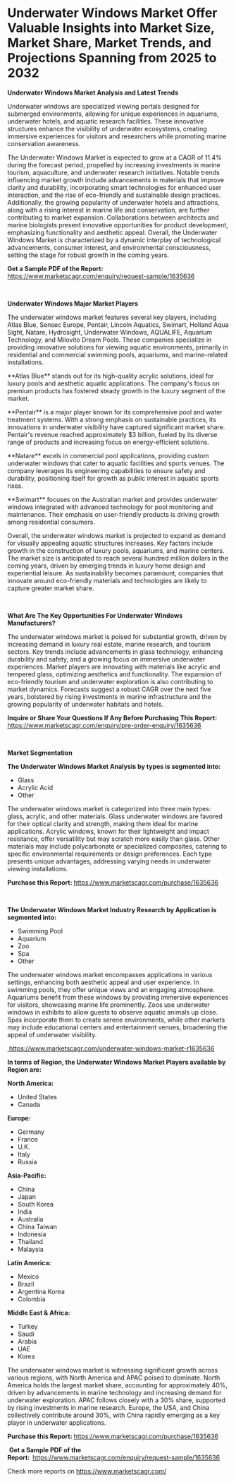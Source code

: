<p><h1>Underwater Windows Market Offer Valuable Insights into Market Size, Market Share, Market Trends, and Projections Spanning from 2025 to 2032</h1></p><p><strong>Underwater Windows Market Analysis and Latest Trends</strong></p>
<p><p>Underwater windows are specialized viewing portals designed for submerged environments, allowing for unique experiences in aquariums, underwater hotels, and aquatic research facilities. These innovative structures enhance the visibility of underwater ecosystems, creating immersive experiences for visitors and researchers while promoting marine conservation awareness. </p><p>The Underwater Windows Market is expected to grow at a CAGR of 11.4% during the forecast period, propelled by increasing investments in marine tourism, aquaculture, and underwater research initiatives. Notable trends influencing market growth include advancements in materials that improve clarity and durability, incorporating smart technologies for enhanced user interaction, and the rise of eco-friendly and sustainable design practices. Additionally, the growing popularity of underwater hotels and attractions, along with a rising interest in marine life and conservation, are further contributing to market expansion. Collaborations between architects and marine biologists present innovative opportunities for product development, emphasizing functionality and aesthetic appeal. Overall, the Underwater Windows Market is characterized by a dynamic interplay of technological advancements, consumer interest, and environmental consciousness, setting the stage for robust growth in the coming years.</p></p>
<p><strong>Get a Sample PDF of the Report:&nbsp;</strong> <a href="https://www.marketscagr.com/enquiry/request-sample/1635636?utm_campaign=3188&utm_medium=2&utm_source=Github&utm_content=ia&utm_term=31032025&utm_id=underwater-windows">https://www.marketscagr.com/enquiry/request-sample/1635636</a></p>
<p>&nbsp;</p>
<p><strong>Underwater Windows Major Market Players</strong></p>
<p><p>The underwater windows market features several key players, including Atlas Blue, Sensec Europe, Pentair, Lincoln Aquatics, Swimart, Holland Aqua Sight, Natare, Hydrosight, Underwater Windows, AQUALIFE, Aquarium Technology, and Milovito Dream Pools. These companies specialize in providing innovative solutions for viewing aquatic environments, primarily in residential and commercial swimming pools, aquariums, and marine-related installations.</p><p>**Atlas Blue** stands out for its high-quality acrylic solutions, ideal for luxury pools and aesthetic aquatic applications. The company's focus on premium products has fostered steady growth in the luxury segment of the market.</p><p>**Pentair** is a major player known for its comprehensive pool and water treatment systems. With a strong emphasis on sustainable practices, its innovations in underwater visibility have captured significant market share. Pentair's revenue reached approximately $3 billion, fueled by its diverse range of products and increasing focus on energy-efficient solutions.</p><p>**Natare** excels in commercial pool applications, providing custom underwater windows that cater to aquatic facilities and sports venues. The company leverages its engineering capabilities to ensure safety and durability, positioning itself for growth as public interest in aquatic sports rises.</p><p>**Swimart** focuses on the Australian market and provides underwater windows integrated with advanced technology for pool monitoring and maintenance. Their emphasis on user-friendly products is driving growth among residential consumers.</p><p>Overall, the underwater windows market is projected to expand as demand for visually appealing aquatic structures increases. Key factors include growth in the construction of luxury pools, aquariums, and marine centers. The market size is anticipated to reach several hundred million dollars in the coming years, driven by emerging trends in luxury home design and experiential leisure. As sustainability becomes paramount, companies that innovate around eco-friendly materials and technologies are likely to capture greater market share.</p></p>
<p>&nbsp;</p>
<p><strong>What Are The Key Opportunities For Underwater Windows Manufacturers?</strong></p>
<p><p>The underwater windows market is poised for substantial growth, driven by increasing demand in luxury real estate, marine research, and tourism sectors. Key trends include advancements in glass technology, enhancing durability and safety, and a growing focus on immersive underwater experiences. Market players are innovating with materials like acrylic and tempered glass, optimizing aesthetics and functionality. The expansion of eco-friendly tourism and underwater exploration is also contributing to market dynamics. Forecasts suggest a robust CAGR over the next five years, bolstered by rising investments in marine infrastructure and the growing popularity of underwater habitats and hotels.</p></p>
<p><strong>Inquire or Share Your Questions If Any Before Purchasing This Report:</strong> <a href="https://www.marketscagr.com/enquiry/pre-order-enquiry/1635636?utm_campaign=3188&utm_medium=2&utm_source=Github&utm_content=ia&utm_term=31032025&utm_id=underwater-windows">https://www.marketscagr.com/enquiry/pre-order-enquiry/1635636</a></p>
<p>&nbsp;</p>
<p><strong>Market Segmentation</strong></p>
<p><strong>The Underwater Windows Market Analysis by types is segmented into:</strong></p>
<p><ul><li>Glass</li><li>Acrylic Acid</li><li>Other</li></ul></p>
<p><p>The underwater windows market is categorized into three main types: glass, acrylic, and other materials. Glass underwater windows are favored for their optical clarity and strength, making them ideal for marine applications. Acrylic windows, known for their lightweight and impact resistance, offer versatility but may scratch more easily than glass. Other materials may include polycarbonate or specialized composites, catering to specific environmental requirements or design preferences. Each type presents unique advantages, addressing varying needs in underwater viewing installations.</p></p>
<p><strong>Purchase this Report:&nbsp;</strong><a href="https://www.marketscagr.com/purchase/1635636?utm_campaign=3188&utm_medium=2&utm_source=Github&utm_content=ia&utm_term=31032025&utm_id=underwater-windows">https://www.marketscagr.com/purchase/1635636</a></p>
<p>&nbsp;</p>
<p><strong>The Underwater Windows Market Industry Research by Application is segmented into:</strong></p>
<p><ul><li>Swimming Pool</li><li>Aquarium</li><li>Zoo</li><li>Spa</li><li>Other</li></ul></p>
<p><p>The underwater windows market encompasses applications in various settings, enhancing both aesthetic appeal and user experience. In swimming pools, they offer unique views and an engaging atmosphere. Aquariums benefit from these windows by providing immersive experiences for visitors, showcasing marine life prominently. Zoos use underwater windows in exhibits to allow guests to observe aquatic animals up close. Spas incorporate them to create serene environments, while other markets may include educational centers and entertainment venues, broadening the appeal of underwater visibility.</p></p>
<p><a href="https://www.marketscagr.com/underwater-windows-market-r1635636?utm_campaign=3188&utm_medium=2&utm_source=Github&utm_content=ia&utm_term=31032025&utm_id=underwater-windows">&nbsp;https://www.marketscagr.com/underwater-windows-market-r1635636</a></p>
<p><strong>In terms of Region, the Underwater Windows Market Players available by Region are:</strong></p>
<p>
    <p> <strong> North America: </strong>
        <ul>
            <li>United States</li>
            <li>Canada</li>
        </ul>
        </p> 
    <p> <strong> Europe: </strong>
        <ul>
            <li>Germany</li>
            <li>France</li>
            <li>U.K.</li>
            <li>Italy</li>
            <li>Russia</li>
        </ul>
        </p> 
    <p> <strong> Asia-Pacific: </strong>
        <ul>
            <li>China</li>
            <li>Japan</li>
            <li>South Korea</li>
            <li>India</li>
            <li>Australia</li>
            <li>China Taiwan</li>
            <li>Indonesia</li>
            <li>Thailand</li>
            <li>Malaysia</li>
        </ul>
        </p> 
    <p> <strong> Latin America: </strong>
        <ul>
            <li>Mexico</li>
            <li>Brazil</li>
            <li>Argentina Korea</li>
            <li>Colombia</li>
        </ul>
        </p> 
    <p> <strong> Middle East & Africa: </strong>
        <ul>
            <li>Turkey</li>
            <li>Saudi</li>
            <li>Arabia</li>
            <li>UAE</li>
            <li>Korea</li>
        </ul>
    </p>
    </p>
<p><p>The underwater windows market is witnessing significant growth across various regions, with North America and APAC poised to dominate. North America holds the largest market share, accounting for approximately 40%, driven by advancements in marine technology and increasing demand for underwater exploration. APAC follows closely with a 30% share, supported by rising investments in marine research. Europe, the USA, and China collectively contribute around 30%, with China rapidly emerging as a key player in underwater applications.</p></p>
<p><strong>Purchase this Report: </strong><a href="https://www.marketscagr.com/purchase/1635636?utm_campaign=3188&utm_medium=2&utm_source=Github&utm_content=ia&utm_term=31032025&utm_id=underwater-windows">https://www.marketscagr.com/purchase/1635636</a></p>
<p>&nbsp;<strong>Get a Sample PDF of the Report:&nbsp;&nbsp;</strong><a href="https://www.marketscagr.com/enquiry/request-sample/1635636?utm_campaign=3188&utm_medium=2&utm_source=Github&utm_content=ia&utm_term=31032025&utm_id=underwater-windows">https://www.marketscagr.com/enquiry/request-sample/1635636</a></p>
<p><strong></strong></p>
<p>Check more reports on <a href="https://www.marketscagr.com/?utm_campaign=3188&utm_medium=2&utm_source=Github&utm_content=ia&utm_term=31032025&utm_id=underwater-windows">https://www.marketscagr.com/</a></p>